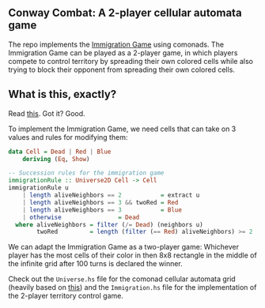 Conway Combat: A 2-player cellular automata game
------------------------------------------------

The repo implements the [Immigration
Game](http://www.conwaylife.com/wiki/index.php?title=Immigration) using
comonads. The Immigration Game can be played as a 2-player game, in which
players compete to control territory by spreading their own colored cells while
also trying to block their opponent from spreading their own colored cells.

## What is this, exactly? ##

Read [this](http://kukuruku.co/hub/haskell/cellular-automata-using-comonads). Got it? Good.

To implement the Immigration Game, we need cells that can take on 3 values and
rules for modifying them:

```haskell
data Cell = Dead | Red | Blue
    deriving (Eq, Show)

-- Succession rules for the immigration game
immigrationRule :: Universe2D Cell -> Cell
immigrationRule u
    | length aliveNeighbors == 2           = extract u
    | length aliveNeighbors == 3 && twoRed = Red
    | length aliveNeighbors == 3           = Blue
    | otherwise                = Dead
  where aliveNeighbors = filter (/= Dead) (neighbors u)
        twoRed         = length (filter (== Red) aliveNeighbors) >= 2
```

We can adapt the Immigration Game as a two-player game: Whichever player has
the most cells of their color in then 8x8 rectangle in the middle of the
infinite grid after 100 turns is declared the winner.


Check out the `Universe.hs` file for the comonad cellular automata grid
(heavily based on
[this](http://www.conwaylife.com/wiki/index.php?title=Immigration)) and the
`Immigration.hs` file for the implementation of the 2-player territory control
game.
